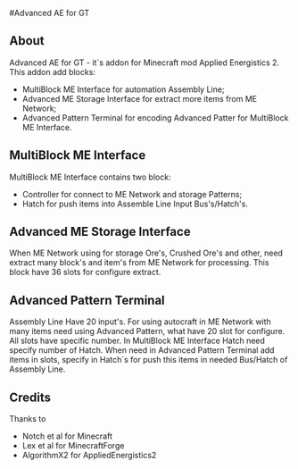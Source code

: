 #Advanced AE for GT

## About
Advanced AE for GT - it`s addon for Minecraft mod Applied Energistics 2.
This addon add blocks:
* MultiBlock ME Interface for automation Assembly Line;
* Advanced ME Storage Interface for extract more items from ME Network;
* Advanced Pattern Terminal for encoding Advanced Patter for MultiBlock ME Interface.

## MultiBlock ME Interface
MultiBlock ME Interface contains two block:
* Controller for connect to ME Network and storage Patterns;
* Hatch for push items into Assemble Line Input Bus's/Hatch's.

## Advanced ME Storage Interface
When ME Network using for storage Ore's, Crushed Ore's and other, need extract many block's and item's from ME Network for processing. This block have 36 slots for configure extract.

## Advanced Pattern Terminal
Assembly Line Have 20 input's. For using autocraft in ME Network with many items need using Advanced Pattern, what have 20 slot for configure. All slots have specific number. In MultiBlock ME Interface Hatch need specify number of Hatch. When need in Advanced Pattern Terminal add items in slots, specify in Hatch`s for push this items in needed Bus/Hatch of Assembly Line.

## Credits
Thanks to
 
* Notch et al for Minecraft
* Lex et al for MinecraftForge
* AlgorithmX2 for AppliedEnergistics2

